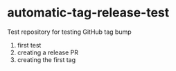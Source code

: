 # automatic-tag-release-test
Test repository for testing GitHub tag bump
01. first test
02. creating a release PR
03. creating the first tag
